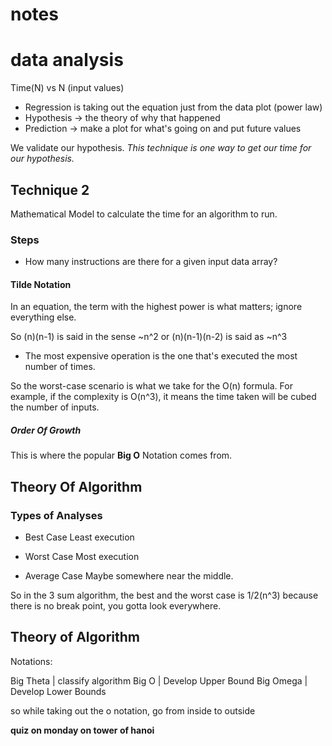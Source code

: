 # notes

# data analysis

Time(N) vs N (input values)

- Regression is taking out the equation just from the data plot (power law)
- Hypothesis -> the theory of why that happened
- Prediction -> make a plot for what's going on and put future values

We validate our hypothesis.
*This technique is one way to get our time for our hypothesis.*

## Technique 2

Mathematical Model to calculate the time for an algorithm to run.

### Steps

- How many instructions are there for a given input data array?

#### Tilde Notation
In an equation, the term with the highest power is what matters; ignore everything else.

So (n)(n-1) is said in the sense ~n^2
or (n)(n-1)(n-2) is said as ~n^3

- The most expensive operation is the one that's executed the most number of times.

So the worst-case scenario is what we take for the O(n) formula. For example, if the complexity is O(n^3), it means the time taken will be cubed the number of inputs.

##### Order Of Growth
This is where the popular **Big O** Notation comes from.

## Theory Of Algorithm

### Types of Analyses

- Best Case
Least execution

- Worst Case
Most execution

- Average Case
Maybe somewhere near the middle.

So in the 3 sum algorithm, the best and the worst case is 1/2(n^3) because there is no break point, you gotta look everywhere.

## Theory of Algorithm

Notations:

Big Theta | classify algorithm
Big O | Develop Upper Bound
Big Omega | Develop Lower Bounds


so while taking out the o notation, go from inside to outside


**quiz on monday on tower of hanoi**